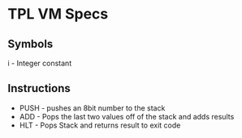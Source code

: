 # TPL VM Specs

## Symbols

i - Integer constant

## Instructions

- PUSH - pushes an 8bit number to the stack
- ADD - Pops the last two values off of the stack and adds results
- HLT - Pops Stack and returns result to exit code
